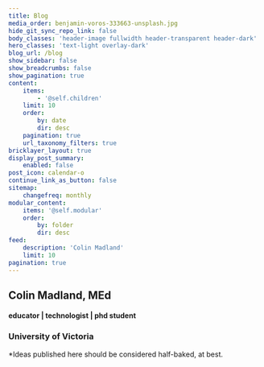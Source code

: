 ```yaml
---
title: Blog
media_order: benjamin-voros-333663-unsplash.jpg
hide_git_sync_repo_link: false
body_classes: 'header-image fullwidth header-transparent header-dark'
hero_classes: 'text-light overlay-dark'
blog_url: /blog
show_sidebar: false
show_breadcrumbs: false
show_pagination: true
content:
    items:
        - '@self.children'
    limit: 10
    order:
        by: date
        dir: desc
    pagination: true
    url_taxonomy_filters: true
bricklayer_layout: true
display_post_summary:
    enabled: false
post_icon: calendar-o
continue_link_as_button: false
sitemap:
    changefreq: monthly
modular_content:
    items: '@self.modular'
    order:
        by: folder
        dir: desc
feed:
    description: 'Colin Madland'
    limit: 10
pagination: true
---
```


## Colin Madland, MEd
#### educator | technologist | phd student
### University of Victoria

*Ideas published here should be considered half-baked, at best.
